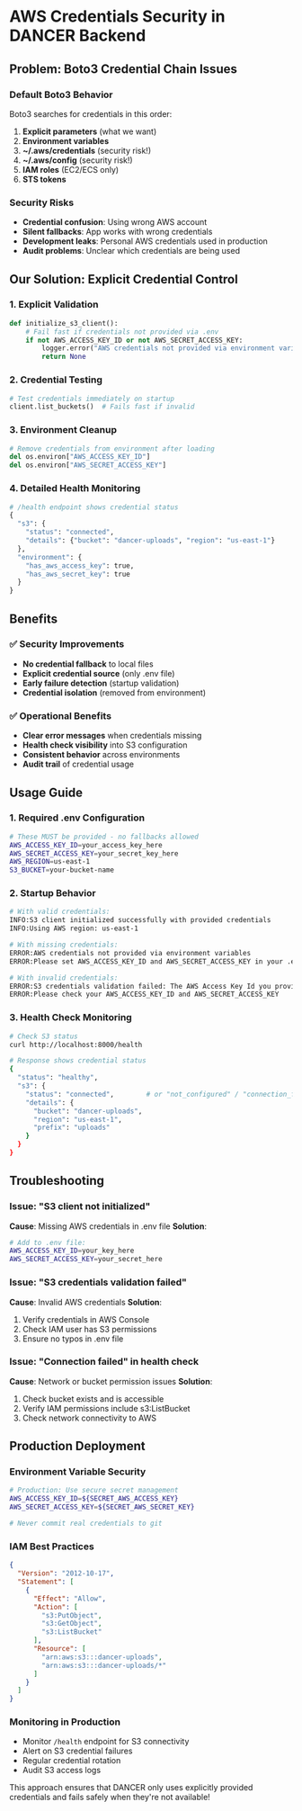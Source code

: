 # AWS Credentials Security in DANCER Backend

## Problem: Boto3 Credential Chain Issues

### Default Boto3 Behavior
Boto3 searches for credentials in this order:
1. **Explicit parameters** (what we want)
2. **Environment variables** 
3. **~/.aws/credentials** (security risk!)
4. **~/.aws/config** (security risk!)
5. **IAM roles** (EC2/ECS only)
6. **STS tokens**

### Security Risks
- **Credential confusion**: Using wrong AWS account
- **Silent fallbacks**: App works with wrong credentials
- **Development leaks**: Personal AWS credentials used in production
- **Audit problems**: Unclear which credentials are being used

## Our Solution: Explicit Credential Control

### 1. Explicit Validation
```python
def initialize_s3_client():
    # Fail fast if credentials not provided via .env
    if not AWS_ACCESS_KEY_ID or not AWS_SECRET_ACCESS_KEY:
        logger.error("AWS credentials not provided via environment variables")
        return None
```

### 2. Credential Testing
```python
# Test credentials immediately on startup
client.list_buckets()  # Fails fast if invalid
```

### 3. Environment Cleanup
```python
# Remove credentials from environment after loading
del os.environ["AWS_ACCESS_KEY_ID"]
del os.environ["AWS_SECRET_ACCESS_KEY"]
```

### 4. Detailed Health Monitoring
```python
# /health endpoint shows credential status
{
  "s3": {
    "status": "connected",
    "details": {"bucket": "dancer-uploads", "region": "us-east-1"}
  },
  "environment": {
    "has_aws_access_key": true,
    "has_aws_secret_key": true
  }
}
```

## Benefits

### ✅ Security Improvements
- **No credential fallback** to local files
- **Explicit credential source** (only .env file)
- **Early failure detection** (startup validation)
- **Credential isolation** (removed from environment)

### ✅ Operational Benefits
- **Clear error messages** when credentials missing
- **Health check visibility** into S3 configuration
- **Consistent behavior** across environments
- **Audit trail** of credential usage

## Usage Guide

### 1. Required .env Configuration
```bash
# These MUST be provided - no fallbacks allowed
AWS_ACCESS_KEY_ID=your_access_key_here
AWS_SECRET_ACCESS_KEY=your_secret_key_here
AWS_REGION=us-east-1
S3_BUCKET=your-bucket-name
```

### 2. Startup Behavior
```bash
# With valid credentials:
INFO:S3 client initialized successfully with provided credentials
INFO:Using AWS region: us-east-1

# With missing credentials:
ERROR:AWS credentials not provided via environment variables
ERROR:Please set AWS_ACCESS_KEY_ID and AWS_SECRET_ACCESS_KEY in your .env file

# With invalid credentials:
ERROR:S3 credentials validation failed: The AWS Access Key Id you provided does not exist
ERROR:Please check your AWS_ACCESS_KEY_ID and AWS_SECRET_ACCESS_KEY
```

### 3. Health Check Monitoring
```bash
# Check S3 status
curl http://localhost:8000/health

# Response shows credential status
{
  "status": "healthy",
  "s3": {
    "status": "connected",        # or "not_configured" / "connection_failed"
    "details": {
      "bucket": "dancer-uploads",
      "region": "us-east-1",
      "prefix": "uploads"
    }
  }
}
```

## Troubleshooting

### Issue: "S3 client not initialized"
**Cause**: Missing AWS credentials in .env file
**Solution**: 
```bash
# Add to .env file:
AWS_ACCESS_KEY_ID=your_key_here
AWS_SECRET_ACCESS_KEY=your_secret_here
```

### Issue: "S3 credentials validation failed"
**Cause**: Invalid AWS credentials
**Solution**: 
1. Verify credentials in AWS Console
2. Check IAM user has S3 permissions
3. Ensure no typos in .env file

### Issue: "Connection failed" in health check
**Cause**: Network or bucket permission issues
**Solution**:
1. Check bucket exists and is accessible
2. Verify IAM permissions include s3:ListBucket
3. Check network connectivity to AWS

## Production Deployment

### Environment Variable Security
```bash
# Production: Use secure secret management
AWS_ACCESS_KEY_ID=${SECRET_AWS_ACCESS_KEY}
AWS_SECRET_ACCESS_KEY=${SECRET_AWS_SECRET_KEY}

# Never commit real credentials to git
```

### IAM Best Practices
```json
{
  "Version": "2012-10-17",
  "Statement": [
    {
      "Effect": "Allow",
      "Action": [
        "s3:PutObject",
        "s3:GetObject",
        "s3:ListBucket"
      ],
      "Resource": [
        "arn:aws:s3:::dancer-uploads",
        "arn:aws:s3:::dancer-uploads/*"
      ]
    }
  ]
}
```

### Monitoring in Production
- Monitor `/health` endpoint for S3 connectivity
- Alert on S3 credential failures
- Regular credential rotation
- Audit S3 access logs

This approach ensures that DANCER only uses explicitly provided credentials and fails safely when they're not available!
